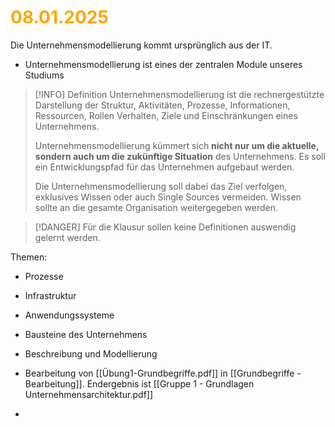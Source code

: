 # <font color = "orange">08.01.2025</font>
Die Unternehmensmodellierung kommt ursprünglich aus der IT. 
- Unternehmensmodellierung ist eines der zentralen Module unseres Studiums

>[!INFO] Definition
>Unternehmensmodellierung ist die rechnergestützte Darstellung der Struktur, Aktivitäten, Prozesse, Informationen, Ressourcen, Rollen Verhalten, Ziele und Einschränkungen eines Unternehmens. 
>
>Unternehmensmodellierung kümmert sich **nicht nur um die aktuelle, sondern auch um die zukünftige Situation** des Unternehmens. Es soll ein Entwicklungspfad für das Unternehmen aufgebaut werden.
>
>Die Unternehmensmodellierung soll dabei das Ziel verfolgen, exklusives Wissen oder auch Single Sources vermeiden. Wissen sollte an die gesamte Organisation weitergegeben werden.

>[!DANGER] Für die Klausur sollen keine Definitionen auswendig gelernt werden.

Themen:
- Prozesse
- Infrastruktur
- Anwendungssysteme
- Bausteine des Unternehmens
- Beschreibung und Modellierung

- Bearbeitung von [[Übung1-Grundbegriffe.pdf]] in [[Grundbegriffe - Bearbeitung]]. Endergebnis ist [[Gruppe 1 - Grundlagen Unternehmensarchitektur.pdf]]
- 